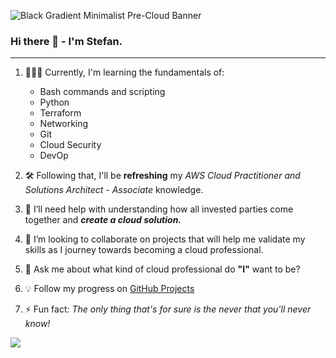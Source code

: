 ![Black Gradient Minimalist Pre-Cloud Banner](https://github.com/StefanMoore/StefanMoore/assets/53956575/3dd349bc-6b34-4cfc-a32e-c391bd363f6c)

### Hi there 👋 - I'm Stefan. 
----
1. 👨🏾‍🎓 Currently, I'm learning the fundamentals of:
    - Bash commands and scripting
    - Python
    - Terraform 
    - Networking
    - Git
    - Cloud Security
    - DevOp
2. 🛠 Following that, I'll be **refreshing** my *AWS Cloud Practitioner and Solutions Architect - Associate* knowledge.

3. 🤔 I’ll need help with understanding how all invested parties come together and ***create a cloud solution.***
4. 👯 I’m looking to collaborate on projects that will help me validate my skills as I journey towards becoming a cloud professional.
5. 💬 Ask me about what kind of cloud professional do **"I"** want to be?
6. 💡 Follow my progress on [GitHub Projects](https://github.com/StefanMoore?tab=projects)
7. ⚡ Fun fact: *The only thing that's for sure is the never that you'll never know!*

<img src="https://github-readme-stats.vercel.app/api?username=stefanmoore&&show_icons=true&title_color=ffffff&icon_color=bb2acf&text_color=daf7dc&bg_color=151515">
